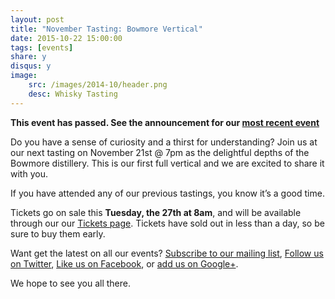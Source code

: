 ```yaml
---
layout: post
title: "November Tasting: Bowmore Vertical"
date: 2015-10-22 15:00:00
tags: [events]
share: y
disqus: y
image:
    src: /images/2014-10/header.png
    desc: Whisky Tasting
---
```


**This event has passed. See the announcement for our [most recent event](/most-recent/)**

Do you have a sense of curiosity and a thirst for understanding? Join us at our next tasting on November 21st @ 7pm as the delightful depths of the Bowmore distillery. This is our first full vertical and we are excited to share it with you.  

If you have attended any of our previous tastings, you know it’s a good time. 

Tickets go on sale this **Tuesday, the 27th at 8am**, and will be available through our our [Tickets page][1]. Tickets have sold out in less than a day, so be sure to buy them early.

Want get the latest on all our events? [Subscribe to our mailing list][2], [Follow us on Twitter][3], [Like us on Facebook][4], or [add us on Google+][5].

We hope to see you all there.

  [1]: /tickets/
  [2]: /subscribe/
  [3]: http://twitter.com/whiskydev
  [4]: http://www.facebook.com/whiskydev
  [5]: http://plus.google.com/+Whiskydev
